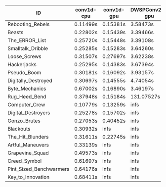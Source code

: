 |ID|conv1d-cpu|conv1d-gpu|DWSPConv2D-gpu|gemm-gpu|avg|
|-|-|-|-|-|-|
|Rebooting_Rebels|0.11499s|0.15381s|3.58473s|2.09948s|1.48825s|
|Beasts|0.22802s|0.15439s|3.39466s|2.20264s|1.49493s|
|The_ERROR_List|0.25720s|0.15448s|3.39108s|2.22631s|1.50727s|
|Smalltalk_Dribble|0.25285s|0.15283s|3.64260s|2.21753s|1.56645s|
|Loose_Screws|0.31507s|0.27697s|3.62238s|2.10156s|1.57900s|
|Hackerjacks|0.25295s|0.14383s|3.67394s|2.29612s|1.59171s|
|Pseudo_Boom|0.30181s|0.16092s|3.93157s|2.40615s|1.70011s|
|Digitally_Destroyed|0.30697s|0.14555s|4.74054s|2.78695s|1.99500s|
|Byte_Mechanics|0.67002s|0.16890s|3.46197s|4.91532s|2.30405s|
|Rug_Heed_Bend|0.37948s|0.15184s|131.07527s|4.90948s|34.12902s|
|Computer_Crew|0.10779s|0.13259s|infs|4.87002s|infs|
|Digital_Destroyers|0.25278s|0.15702s|infs|2.30723s|infs|
|Gonzo_Brutes|0.27053s|0.40452s|infs|4.89474s|infs|
|Blackouts|0.30932s|infs|infs|2.17786s|infs|
|The_Hit_Blunders|0.31611s|0.22745s|infs|2.31830s|infs|
|Artful_Maneuvers|0.33139s|infs|infs|4.84408s|infs|
|Grapevine_Squad|0.49573s|infs|infs|4.92318s|infs|
|Creed_Symbol|0.61697s|infs|infs|4.95739s|infs|
|Pint_Sized_Benchwarmers|0.64176s|infs|infs|4.78298s|infs|
|Key_to_Innovation|0.68411s|infs|infs|4.91814s|infs|
